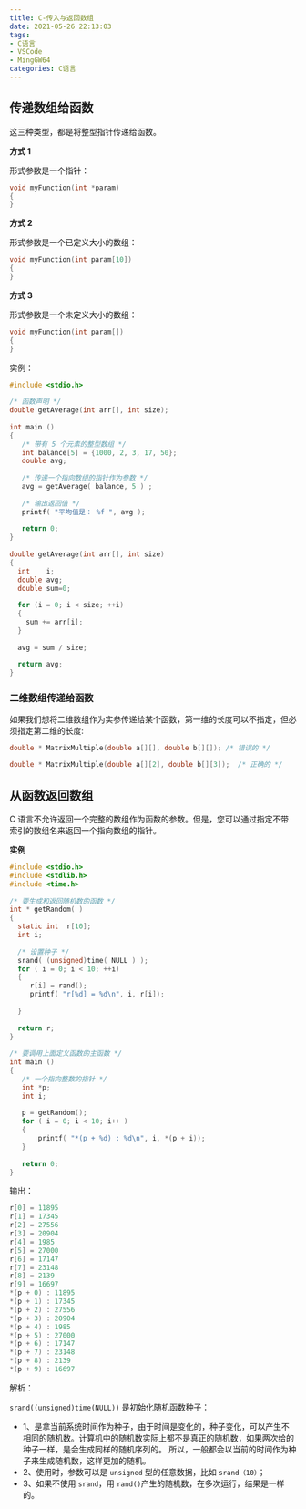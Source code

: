 ```yaml
---
title: C-传入与返回数组
date: 2021-05-26 22:13:03
tags:
- C语言
- VSCode
- MingGW64
categories: C语言
---
```


## 传递数组给函数

这三种类型，都是将整型指针传递给函数。

**方式 1**

形式参数是一个指针：

```c
void myFunction(int *param)
{
}
```

**方式 2**

形式参数是一个已定义大小的数组：

```c
void myFunction(int param[10])
{
}
```

**方式 3**

形式参数是一个未定义大小的数组：

```c
void myFunction(int param[])
{
}
```

实例：

```c
#include <stdio.h>
 
/* 函数声明 */
double getAverage(int arr[], int size);
 
int main ()
{
   /* 带有 5 个元素的整型数组 */
   int balance[5] = {1000, 2, 3, 17, 50};
   double avg;
 
   /* 传递一个指向数组的指针作为参数 */
   avg = getAverage( balance, 5 ) ;
 
   /* 输出返回值 */
   printf( "平均值是： %f ", avg );
    
   return 0;
}
 
double getAverage(int arr[], int size)
{
  int    i;
  double avg;
  double sum=0;
 
  for (i = 0; i < size; ++i)
  {
    sum += arr[i];
  }
 
  avg = sum / size;
 
  return avg;
}
```

### 二维数组传递给函数

如果我们想将二维数组作为实参传递给某个函数，第一维的长度可以不指定，但必须指定第二维的长度:

```c
double * MatrixMultiple(double a[][], double b[][]); /* 错误的 */

double * MatrixMultiple(double a[][2], double b[][3]);  /* 正确的 */
```

## 从函数返回数组

C 语言不允许返回一个完整的数组作为函数的参数。但是，您可以通过指定不带索引的数组名来返回一个指向数组的指针。

**实例**

```c
#include <stdio.h>
#include <stdlib.h>
#include <time.h>
 
/* 要生成和返回随机数的函数 */
int * getRandom( )
{
  static int  r[10];
  int i;
 
  /* 设置种子 */
  srand( (unsigned)time( NULL ) );
  for ( i = 0; i < 10; ++i)
  {
     r[i] = rand();
     printf( "r[%d] = %d\n", i, r[i]);
 
  }
 
  return r;
}
 
/* 要调用上面定义函数的主函数 */
int main ()
{
   /* 一个指向整数的指针 */
   int *p;
   int i;
 
   p = getRandom();
   for ( i = 0; i < 10; i++ )
   {
       printf( "*(p + %d) : %d\n", i, *(p + i));
   }
 
   return 0;
}
```

输出：

```c
r[0] = 11895
r[1] = 17345
r[2] = 27556
r[3] = 20904
r[4] = 1985
r[5] = 27000
r[6] = 17147
r[7] = 23148
r[8] = 2139
r[9] = 16697
*(p + 0) : 11895
*(p + 1) : 17345
*(p + 2) : 27556
*(p + 3) : 20904
*(p + 4) : 1985
*(p + 5) : 27000
*(p + 6) : 17147
*(p + 7) : 23148
*(p + 8) : 2139
*(p + 9) : 16697
```

解析：

`srand((unsigned)time(NULL))` 是初始化随机函数种子：

* 1、是拿当前系统时间作为种子，由于时间是变化的，种子变化，可以产生不相同的随机数。计算机中的随机数实际上都不是真正的随机数，如果两次给的种子一样，是会生成同样的随机序列的。 所以，一般都会以当前的时间作为种子来生成随机数，这样更加的随机。
* 2、使用时，参数可以是 `unsigned` 型的任意数据，比如 `srand（10）`；
* 3、如果不使用 `srand`，用 `rand()`产生的随机数，在多次运行，结果是一样的。